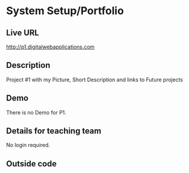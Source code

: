 # System Setup/Portfolio

## Live URL
<http://p1.digitalwebapplications.com>

## Description
Project #1 with my Picture, Short Description and links to Future projects

## Demo
There is no Demo for P1.

## Details for teaching team
No login required.


## Outside code
